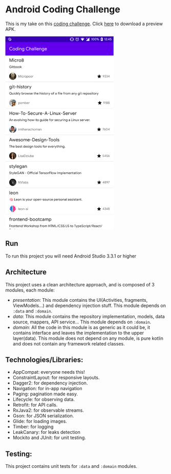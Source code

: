 # Android Coding Challenge

This is my take on this [coding challenge](https://github.com/hiddenfounders/mobile-coding-challenge). 
Click [here](https://github.com/MohamedElidrissi/Android-Coding-Challenge/releases) to download a preview APK.

<img alt="Screenshot" height="600" src="https://raw.githubusercontent.com/MohamedElidrissi/Android-Coding-Challenge/master/screenshot.png">

## Run
To run this project you will need Android Studio 3.3.1 or higher

## Architecture
This project uses a clean architecture approach, and is composed of 3 modules, each module:
  * *presentation*: This module contains the UI(Activities, fragments, ViewModels...) and dependency injection stuff. This module depends on ```:data``` and ```:domain```.
  * *data*: This module contains the repository implementation, models, data source, mappers, API service... This module depends on ```:domain```.
  * *domain*: All the code in this module is as generic as it could be, it contains interface and leaves the implementation to the upper layer(data). This module does not depend on any module, is pure kotlin and does not contain any framework related classes.

## Technologies/Libraries:
* AppCompat: everyone needs this!
* ConstraintLayout: for responsive layouts.
* Dagger2: for dependency injection.
* Navigation: for in-app navigation
* Paging: pagination made easy.
* Lifecycle: for observing data.
* Retrofit: for API calls.
* RxJava2: for observable streams.
* Gson: for JSON serialization.
* Glide: for loading images.
* Timber: for logging
* LeakCanary: for leaks detection
* Mockito and JUnit: for unit testing.

## Testing:
This project contains unit tests for ```:data``` and ```:domain``` modules.
